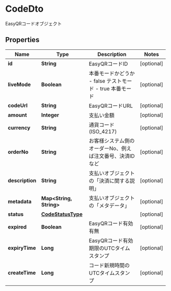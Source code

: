 

# CodeDto

EasyQRコードオブジェクト
## Properties

Name | Type | Description | Notes
------------ | ------------- | ------------- | -------------
**id** | **String** | EasyQRコードID |  [optional]
**liveMode** | **Boolean** | 本番モードかどうか - false テストモード - true 本番モード  |  [optional]
**codeUrl** | **String** | EasyQRコードURL |  [optional]
**amount** | **Integer** | 支払い金額 |  [optional]
**currency** | **String** | 通貨コード (ISO_4217) |  [optional]
**orderNo** | **String** | お客様システム側のオーダーNo、例えば注文番号、決済IDなど |  [optional]
**description** | **String** | 支払いオブジェクトの「決済に関する説明」 |  [optional]
**metadata** | **Map&lt;String, String&gt;** | 支払いオブジェクトの「メタデータ」 |  [optional]
**status** | [**CodeStatusType**](CodeStatusType.md) |  |  [optional]
**expired** | **Boolean** | EasyQRコード有効有無 |  [optional]
**expiryTime** | **Long** | EasyQRコード有効期限のUTCタイムスタンプ |  [optional]
**createTime** | **Long** | コード新規時間のUTCタイムスタンプ |  [optional]



